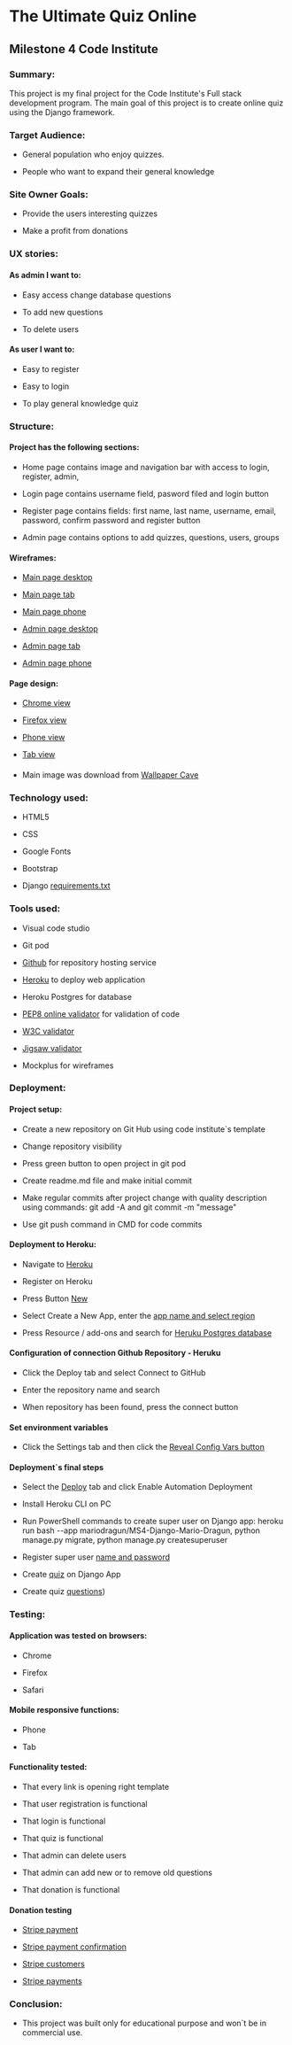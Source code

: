 # The Ultimate Quiz Online

## Milestone 4 Code Institute 





### Summary:


This project is my final project for the Code Institute's Full stack development program.
The main goal of this project is to create online quiz using the Django framework.




### Target Audience:


- General population who enjoy quizzes.

- People who want to expand their general knowledge



### Site Owner Goals:



- Provide the users interesting quizzes

- Make a profit from donations 
  

  

### UX stories:



#### As admin I want to:



- Easy access change database questions

- To add new questions

- To delete users



#### As user I want to:



- Easy to register

- Easy to login

- To play general knowledge quiz




### Structure:

#### Project has the following sections:


- Home page contains image and navigation bar with access to login, register, admin, 

- Login page contains username field, pasword filed and login button

- Register page contains fields: first name, last name, username, email, password, confirm password and register button

- Admin page contains options to add quizzes, questions, users, groups



#### Wireframes:


- [Main page desktop](https://github.com/mariodragun/MS4-Django-Mario-Dragun/blob/main/wireframes/desktop_main_wireframe.JPG)

- [Main page tab](https://github.com/mariodragun/MS4-Django-Mario-Dragun/blob/main/wireframes/tab_main_wireframe.JPG)

- [Main page phone](https://github.com/mariodragun/MS4-Django-Mario-Dragun/blob/main/wireframes/phone_main_wireframe.JPG)

- [Admin page desktop](https://github.com/mariodragun/MS4-Django-Mario-Dragun/blob/main/wireframes/admin_desktop_wireframe.JPG)

- [Admin page tab](https://github.com/mariodragun/MS4-Django-Mario-Dragun/blob/main/wireframes/Tab_admin_wireframe.JPG)

- [Admin page phone](https://github.com/mariodragun/MS4-Django-Mario-Dragun/blob/main/wireframes/phone_admin_wireframe.JPG)


#### Page design:

- [Chrome view](https://github.com/mariodragun/MS4-Django-Mario-Dragun/blob/main/images/page%20view/chrome_view_django.JPG)

- [Firefox view](https://github.com/mariodragun/MS4-Django-Mario-Dragun/blob/main/images/page%20view/firefox_view_django.JPG)

- [Phone view](https://github.com/mariodragun/MS4-Django-Mario-Dragun/blob/main/images/page%20view/mobile_view_django.jpg)

- [Tab view](https://github.com/mariodragun/MS4-Django-Mario-Dragun/blob/main/images/page%20view/tab_view_django.JPG)



####


- Main image was download from [Wallpaper Cave](https://wallpapercave.com/)




### Technology used:

- HTML5

- CSS

- Google Fonts

- Bootstrap

- Django [requirements.txt](https://github.com/mariodragun/MS4-Django-Mario-Dragun/blob/main/requirements.txt)





### Tools used:



- Visual code studio

- Git pod

- [Github](https://github.com/) for repository hosting service

- [Heroku](https://id.heroku.com/login) to deploy web application

- Heroku Postgres for database

- [PEP8 online validator](http://pep8online.com/) for validation of code

- [W3C validator](https://validator.w3.org/)

- [Jigsaw validator](https://jigsaw.w3.org/css-validator/)

- Mockplus for wireframes





### Deployment:



#### Project setup:


- Create a new repository on Git Hub using code institute`s template

- Change repository visibility

- Press green button to open project in git pod

- Create readme.md file and make initial commit

- Make regular commits after project change with quality description using commands: git add -A and git commit -m "message"

- Use git push command in CMD for code commits



#### Deployment to Heroku:


- Navigate to [Heroku](https://id.heroku.com/login)

- Register on Heroku

- Press Button [New](https://github.com/mariodragun/MS4-Django-Mario-Dragun/blob/main/images/deployment/heroku_button_new.JPG)

- Select Create a New App, enter the [app name and select region](https://github.com/mariodragun/MS4-Django-Mario-Dragun/blob/main/images/deployment/heroku_create_new_app.JPG)

- Press Resource / add-ons and search for [Heruku Postgres database](https://github.com/mariodragun/MS4-Django-Mario-Dragun/blob/main/images/deployment/heroku_postgres_database.JPG)



#### Configuration of connection Github Repository - Heruku


- Click the Deploy tab and select Connect to GitHub

- Enter the repository name and search

- When repository has been found, press the connect button



#### Set environment variables


- Click the Settings tab and then click the [Reveal Config Vars button](https://github.com/mariodragun/MS4-Django-Mario-Dragun/blob/main/images/deployment/heroku_config_vars.JPG)


#### Deployment`s final steps


- Select the [Deploy](https://github.com/mariodragun/MS4-Django-Mario-Dragun/blob/main/images/deployment/heroku_deployment.JPG) tab and click Enable Automation Deployment 

- Install Heroku CLI on PC

- Run PowerShell commands to create super user on Django app: heroku run bash --app mariodragun/MS4-Django-Mario-Dragun, python manage.py migrate, python manage.py createsuperuser

- Register super user [name and password](https://github.com/mariodragun/MS4-Django-Mario-Dragun/blob/main/images/deployment/heroku_superuser.JPG)

- Create [quiz](https://github.com/mariodragun/MS4-Django-Mario-Dragun/blob/main/images/deployment/quiz_creation.JPG) on Django App

- Create quiz [questions](https://github.com/mariodragun/MS4-Django-Mario-Dragun/blob/main/images/deployment/quiz_questions.JPG))




### Testing:



#### Application was tested on browsers: 


- Chrome

- Firefox

- Safari




#### Mobile responsive functions:



- Phone

- Tab



#### Functionality tested:



- That every link is opening right template

- That user registration is functional

- That login is functional

- That quiz is functional

- That admin can delete users

- That admin can add new or to remove old questions

- That donation is functional

#### Donation testing

- [Stripe payment](https://github.com/mariodragun/MS4-Django-Mario-Dragun/blob/main/images/payment_stripe/stripe_payment_1.JPG)

- [Stripe payment confirmation](https://github.com/mariodragun/MS4-Django-Mario-Dragun/blob/main/images/payment_stripe/stripe_payment_2.JPG)

- [Stripe customers](https://github.com/mariodragun/MS4-Django-Mario-Dragun/tree/main/images/payment_stripe)

- [Stripe payments](https://github.com/mariodragun/MS4-Django-Mario-Dragun/blob/main/images/payment_stripe/stripe_payment_3.JPG)





### Conclusion:


- This project was built only for educational purpose and won`t be in commercial use.